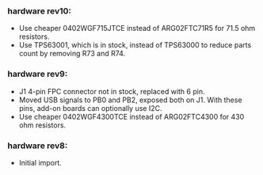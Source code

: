 ### hardware rev10:

- Use cheaper 0402WGF715JTCE instead of ARG02FTC71R5 for 71.5 ohm resistors.
- Use TPS63001, which is in stock, instead of TPS63000 to reduce parts count by removing R73 and R74.

### hardware rev9:

- J1 4-pin FPC connector not in stock, replaced with 6 pin.
- Moved USB signals to PB0 and PB2, exposed both on J1. With these pins, add-on boards can optionally use I2C.
- Use cheaper 0402WGF4300TCE instead of ARG02FTC4300 for 430 ohm resistors.

### hardware rev8:

- Initial import.
